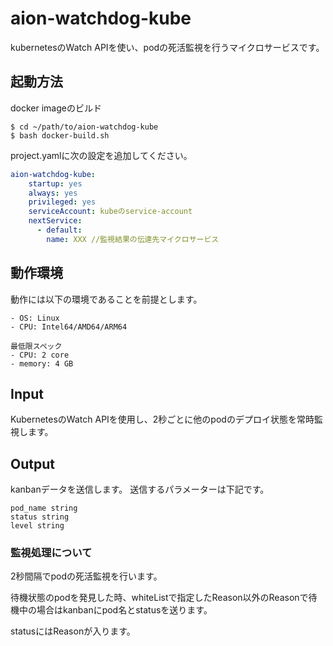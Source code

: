 # aion-watchdog-kube
kubernetesのWatch APIを使い、podの死活監視を行うマイクロサービスです。

## 起動方法
docker imageのビルド
```
$ cd ~/path/to/aion-watchdog-kube
$ bash docker-build.sh
```

project.yamlに次の設定を追加してください。
```yaml
aion-watchdog-kube:
    startup: yes
    always: yes
    privileged: yes
    serviceAccount: kubeのservice-account
    nextService:
      - default:
        name: XXX //監視結果の伝達先マイクロサービス
```
  
## 動作環境
動作には以下の環境であることを前提とします。

```
- OS: Linux
- CPU: Intel64/AMD64/ARM64

最低限スペック  
- CPU: 2 core  
- memory: 4 GB
```


## Input  
KubernetesのWatch APIを使用し、2秒ごとに他のpodのデプロイ状態を常時監視します。
  
## Output  
kanbanデータを送信します。
送信するパラメーターは下記です。
```
pod_name string
status string
level string
```

### 監視処理について
2秒間隔でpodの死活監視を行います。

待機状態のpodを発見した時、whiteListで指定したReason以外のReasonで待機中の場合はkanbanにpod名とstatusを送ります。

statusにはReasonが入ります。